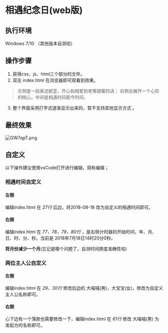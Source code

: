 # 相遇纪念日(web版)

## 执行环境
Windows 7/10 （其他版本自测哈）

## 操作步骤

1. 获得css、js、html三个部分的文件。
2. 双击 index.html 在浏览器即可观看到效果。
> 左侧是一段表述腻歪、开心和相爱到老等甜蜜的话；
> 右侧会展开一个心形的桃心，中间是相遇时间距今时间。
3. 整个界面采用打字式逐渐显示出来的，暂不支持其他显示方式 。

## 最终效果

![GW7qpT.png](https://s1.ax1x.com/2020/04/08/GW7qpT.png)

## 自定义

以下操作建议使用vsCode打开进行编辑，简称编辑；

### 相遇时间自定义

#### 左侧

编辑index.html 在 *27行* 后边，将2018-08-18 改为自定义的相遇时间即可。

#### 右侧

编辑index.html 在 *77，78，79，80行* ，是右侧计时器的开始时间，年、月、日、时、分、秒。当前是 2018年7月18日14时20分0秒。

**将月份减少一个月**(忘记是哪个问题了，自测时间跨度准确性哈)

### 两位主人公自定义

#### 左侧

编辑index.html 在 *29、30行* 修改后边的 大喵喵(男)，大宝宝(女)，修改为自定义主人公名称即可。

#### 右侧

心下边有一个落款也需要修改一下，编辑index.html 在 *61行* 修改 大喵喵(男) 为发起方的名称即可。